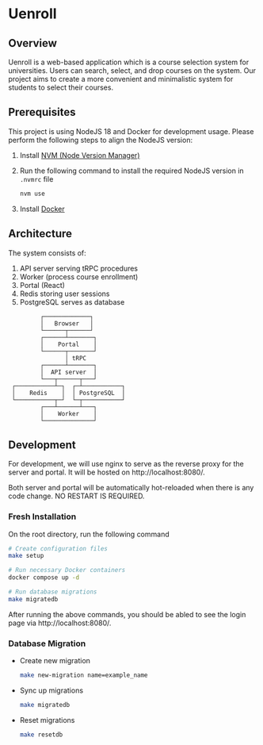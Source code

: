 # Uenroll

## Overview

Uenroll is a web-based application which is a course selection system for universities. Users can search, select, and drop courses on the system. Our project aims to create a more convenient and minimalistic system for students to select their courses.

## Prerequisites

This project is using NodeJS 18 and Docker for development usage. Please perform the following steps to align the NodeJS version:

1. Install [NVM (Node Version Manager)](https://github.com/nvm-sh/nvm#intro)

2. Run the following command to install the required NodeJS version in `.nvmrc` file

   ```bash
   nvm use
   ```

3. Install [Docker](https://www.docker.com)

## Architecture

The system consists of:

1. API server serving tRPC procedures
2. Worker (process course enrollment)
3. Portal (React)
4. Redis storing user sessions
5. PostgreSQL serves as database

```
         ┌─────────────┐
         │   Browser   │
         └──────┬──────┘
         ┌──────┴───────┐
         │    Portal    │
         └──────┬───────┘
                │ tRPC
         ┌──────┴───────┐
         │  API server  │
         └───┬──────┬───┘
 ┌───────────┴─┐  ┌─┴───────────┐
 │    Redis    │  │ PostgreSQL  │
 └───────────┬─┘  └─┬───────────┘
         ┌───┴──────┴───┐
         │    Worker    │
         └──────────────┘
```

## Development

For development, we will use nginx to serve as the reverse proxy for the server and portal. It will be hosted on http://localhost:8080/.

Both server and portal will be automatically hot-reloaded when there is any code change. NO RESTART IS REQUIRED.

### Fresh Installation

On the root directory, run the following command

```bash
# Create configuration files
make setup

# Run necessary Docker containers
docker compose up -d

# Run database migrations
make migratedb
```

After running the above commands, you should be abled to see the login page via http://localhost:8080/.

### Database Migration

- Create new migration

  ```bash
  make new-migration name=example_name
  ```

- Sync up migrations

  ```bash
  make migratedb
  ```

- Reset migrations

  ```bash
  make resetdb
  ```
